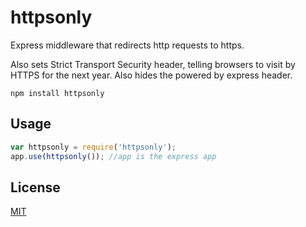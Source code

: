 # httpsonly

Express middleware that redirects http requests to https.

Also sets Strict Transport Security header, telling browsers to visit by HTTPS for the next year.
Also hides the powered by express header.

	npm install httpsonly

## Usage

```javascript
var httpsonly = require('httpsonly');
app.use(httpsonly()); //app is the express app
```

## License

[MIT](http://opensource.org/licenses/MIT)
